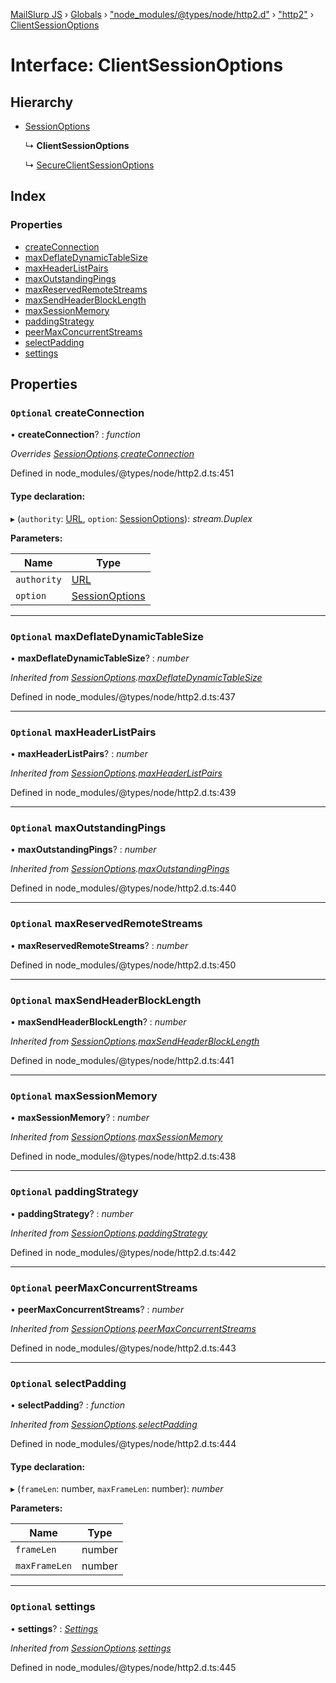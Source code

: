 [MailSlurp JS](../README.md) › [Globals](../globals.md) › ["node_modules/@types/node/http2.d"](../modules/_node_modules__types_node_http2_d_.md) › ["http2"](../modules/_node_modules__types_node_http2_d_._http2_.md) › [ClientSessionOptions](_node_modules__types_node_http2_d_._http2_.clientsessionoptions.md)

# Interface: ClientSessionOptions

## Hierarchy

* [SessionOptions](_node_modules__types_node_http2_d_._http2_.sessionoptions.md)

  ↳ **ClientSessionOptions**

  ↳ [SecureClientSessionOptions](_node_modules__types_node_http2_d_._http2_.secureclientsessionoptions.md)

## Index

### Properties

* [createConnection](_node_modules__types_node_http2_d_._http2_.clientsessionoptions.md#optional-createconnection)
* [maxDeflateDynamicTableSize](_node_modules__types_node_http2_d_._http2_.clientsessionoptions.md#optional-maxdeflatedynamictablesize)
* [maxHeaderListPairs](_node_modules__types_node_http2_d_._http2_.clientsessionoptions.md#optional-maxheaderlistpairs)
* [maxOutstandingPings](_node_modules__types_node_http2_d_._http2_.clientsessionoptions.md#optional-maxoutstandingpings)
* [maxReservedRemoteStreams](_node_modules__types_node_http2_d_._http2_.clientsessionoptions.md#optional-maxreservedremotestreams)
* [maxSendHeaderBlockLength](_node_modules__types_node_http2_d_._http2_.clientsessionoptions.md#optional-maxsendheaderblocklength)
* [maxSessionMemory](_node_modules__types_node_http2_d_._http2_.clientsessionoptions.md#optional-maxsessionmemory)
* [paddingStrategy](_node_modules__types_node_http2_d_._http2_.clientsessionoptions.md#optional-paddingstrategy)
* [peerMaxConcurrentStreams](_node_modules__types_node_http2_d_._http2_.clientsessionoptions.md#optional-peermaxconcurrentstreams)
* [selectPadding](_node_modules__types_node_http2_d_._http2_.clientsessionoptions.md#optional-selectpadding)
* [settings](_node_modules__types_node_http2_d_._http2_.clientsessionoptions.md#optional-settings)

## Properties

### `Optional` createConnection

• **createConnection**? : *function*

*Overrides [SessionOptions](_node_modules__types_node_http2_d_._http2_.sessionoptions.md).[createConnection](_node_modules__types_node_http2_d_._http2_.sessionoptions.md#optional-createconnection)*

Defined in node_modules/@types/node/http2.d.ts:451

#### Type declaration:

▸ (`authority`: [URL](../classes/_node_modules__types_node_url_d_._url_.url.md), `option`: [SessionOptions](_node_modules__types_node_http2_d_._http2_.sessionoptions.md)): *stream.Duplex*

**Parameters:**

Name | Type |
------ | ------ |
`authority` | [URL](../classes/_node_modules__types_node_url_d_._url_.url.md) |
`option` | [SessionOptions](_node_modules__types_node_http2_d_._http2_.sessionoptions.md) |

___

### `Optional` maxDeflateDynamicTableSize

• **maxDeflateDynamicTableSize**? : *number*

*Inherited from [SessionOptions](_node_modules__types_node_http2_d_._http2_.sessionoptions.md).[maxDeflateDynamicTableSize](_node_modules__types_node_http2_d_._http2_.sessionoptions.md#optional-maxdeflatedynamictablesize)*

Defined in node_modules/@types/node/http2.d.ts:437

___

### `Optional` maxHeaderListPairs

• **maxHeaderListPairs**? : *number*

*Inherited from [SessionOptions](_node_modules__types_node_http2_d_._http2_.sessionoptions.md).[maxHeaderListPairs](_node_modules__types_node_http2_d_._http2_.sessionoptions.md#optional-maxheaderlistpairs)*

Defined in node_modules/@types/node/http2.d.ts:439

___

### `Optional` maxOutstandingPings

• **maxOutstandingPings**? : *number*

*Inherited from [SessionOptions](_node_modules__types_node_http2_d_._http2_.sessionoptions.md).[maxOutstandingPings](_node_modules__types_node_http2_d_._http2_.sessionoptions.md#optional-maxoutstandingpings)*

Defined in node_modules/@types/node/http2.d.ts:440

___

### `Optional` maxReservedRemoteStreams

• **maxReservedRemoteStreams**? : *number*

Defined in node_modules/@types/node/http2.d.ts:450

___

### `Optional` maxSendHeaderBlockLength

• **maxSendHeaderBlockLength**? : *number*

*Inherited from [SessionOptions](_node_modules__types_node_http2_d_._http2_.sessionoptions.md).[maxSendHeaderBlockLength](_node_modules__types_node_http2_d_._http2_.sessionoptions.md#optional-maxsendheaderblocklength)*

Defined in node_modules/@types/node/http2.d.ts:441

___

### `Optional` maxSessionMemory

• **maxSessionMemory**? : *number*

*Inherited from [SessionOptions](_node_modules__types_node_http2_d_._http2_.sessionoptions.md).[maxSessionMemory](_node_modules__types_node_http2_d_._http2_.sessionoptions.md#optional-maxsessionmemory)*

Defined in node_modules/@types/node/http2.d.ts:438

___

### `Optional` paddingStrategy

• **paddingStrategy**? : *number*

*Inherited from [SessionOptions](_node_modules__types_node_http2_d_._http2_.sessionoptions.md).[paddingStrategy](_node_modules__types_node_http2_d_._http2_.sessionoptions.md#optional-paddingstrategy)*

Defined in node_modules/@types/node/http2.d.ts:442

___

### `Optional` peerMaxConcurrentStreams

• **peerMaxConcurrentStreams**? : *number*

*Inherited from [SessionOptions](_node_modules__types_node_http2_d_._http2_.sessionoptions.md).[peerMaxConcurrentStreams](_node_modules__types_node_http2_d_._http2_.sessionoptions.md#optional-peermaxconcurrentstreams)*

Defined in node_modules/@types/node/http2.d.ts:443

___

### `Optional` selectPadding

• **selectPadding**? : *function*

*Inherited from [SessionOptions](_node_modules__types_node_http2_d_._http2_.sessionoptions.md).[selectPadding](_node_modules__types_node_http2_d_._http2_.sessionoptions.md#optional-selectpadding)*

Defined in node_modules/@types/node/http2.d.ts:444

#### Type declaration:

▸ (`frameLen`: number, `maxFrameLen`: number): *number*

**Parameters:**

Name | Type |
------ | ------ |
`frameLen` | number |
`maxFrameLen` | number |

___

### `Optional` settings

• **settings**? : *[Settings](_node_modules__types_node_http2_d_._http2_.settings.md)*

*Inherited from [SessionOptions](_node_modules__types_node_http2_d_._http2_.sessionoptions.md).[settings](_node_modules__types_node_http2_d_._http2_.sessionoptions.md#optional-settings)*

Defined in node_modules/@types/node/http2.d.ts:445
